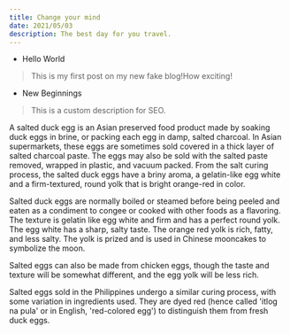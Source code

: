 ```yaml
---
title: Change your mind
date: 2021/05/03
description: The best day for you travel.
---
```


* Hello World
> This is my first post on my new fake blog!How exciting!
* New Beginnings
> This is a custom description for SEO. 

A salted duck egg is an Asian preserved food product made by soaking duck eggs in brine, or packing each egg in damp, salted charcoal. In Asian supermarkets, these eggs are sometimes sold covered in a thick layer of salted charcoal paste. The eggs may also be sold with the salted paste removed, wrapped in plastic, and vacuum packed. From the salt curing process, the salted duck eggs have a briny aroma, a gelatin-like egg white and a firm-textured, round yolk that is bright orange-red in color.

Salted duck eggs are normally boiled or steamed before being peeled and eaten as a condiment to congee or cooked with other foods as a flavoring. The texture is gelatin like egg white and firm and has a perfect round yolk. The egg white has a sharp, salty taste. The orange red yolk is rich, fatty, and less salty. The yolk is prized and is used in Chinese mooncakes to symbolize the moon.

Salted eggs can also be made from chicken eggs, though the taste and texture will be somewhat different, and the egg yolk will be less rich.

Salted eggs sold in the Philippines undergo a similar curing process, with some variation in ingredients used. They are dyed red (hence called 'itlog na pula' or in English, 'red-colored egg') to distinguish them from fresh duck eggs.
